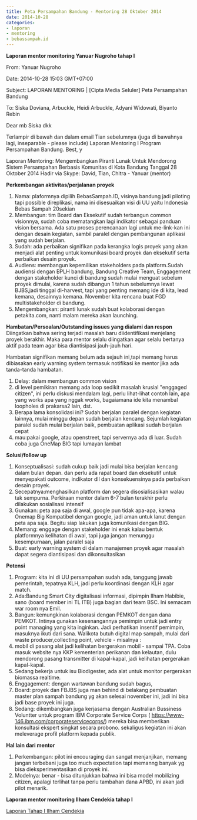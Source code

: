 ```yaml
---
title: Peta Persampahan Bandung - Mentoring 28 Oktober 2014
date: 2014-10-28
categories:
- laporan
- mentoring
- bebassampah.id
---
```


**Laporan mentor monitoring Yanuar Nugroho tahap I**

From: Yanuar Nugroho 

Date: 2014-10-28 15:03 GMT+07:00 

Subject: LAPORAN MENTORING | [Cipta Media Seluler] Peta Persampahan Bandung 

To: Siska Doviana, Arbuckle, Heidi Arbuckle, Adyani Widowati, Biyanto Rebin

Dear mb Siska dkk 

Terlampir di bawah dan dalam email Tian sebelumnya (juga di bawahnya lagi, inseparable - please include) Laporan Mentoring I Program Persampahan Bandung. Best, y

Laporan Mentoring: Mengembangkan Piranti Lunak Untuk Mendorong Sistem Persampahan Berbasis Komunitas di Kota Bandung Tanggal 28 Oktober 2014 Hadir via Skype: David, Tian, Chitra - Yanuar (mentor)

**Perkembangan aktivitas/perjalanan proyek**

1. Nama: plaformnya dipilih BebasSampah.ID, visinya bandung jadi piloting tapi possible direplikasi, nama ini disesuaikan visi di UU yaitu Indonesia Bebas Sampah 20sekian
2. Membangun: tim Board dan Eksekutif sudah terbangun common visionnya, sudah coba mematangkan lagi indikator sebagai panduan vision bersama. Ada satu proses perencanaan lagi untuk me-link-kan ini dengan desain kegiatan, sambil paralel dengan pembangunan aplikasi yang sudah berjalan.
3. Sudah: ada perbaikan signifikan pada kerangka logis proyek yang akan menjadi alat penting untuk komunikasi board proyek dan eksekutif serta perbaikan desain proyek.
4. Audiens: membangun kepemilikan stakeholders pada platform.Sudah audiensi dengan BPLH bandung, Bandung Creative Team, Enggagement dengan stakeholder kunci di bandung sudah mulai menguat sebelum proyek dimulai, karena sudah dibangun 1 tahun sebelumnya lewat BJBS,jadi tinggal di-harvest, tapi yang penting memang ide di kita, lead kemana, desainnya kemana. November kita rencana buat FGD multistakeholder di bandung.
5. Mengembangkan: piranti lunak sudah buat kolaborasi dengan petakita.com, nanti malam mereka akan launching.

**Hambatan/Persoalan/Outstanding issues yang dialami dan respon** Diingatkan bahwa sering terjadi masalah baru diidentifikasi menjelang proyek berakhir. Maka para mentor selalu diingatkan agar selalu bertanya aktif pada team agar bisa diantisipasi jauh-jauh hari.

Hambatan signifikan memang belum ada sejauh ini,tapi memang harus dibiasakan early warning system termasuk notifikasi ke mentor jika ada tanda-tanda hambatan.

1. Delay: dalam membangun common vision
 1. di level pemikiran memang ada loop sedikit masalah krusial "enggaged citizen", ini perlu diskusi mendalam lagi, perlu lihat-lihat contoh lain, apa yang works apa yang nggak works, bagaiamana ide kita menambal loopholes di prakarsa2 lain, dst.
 2. Berapa lama konsolidasi ini? Sudah berjalan paralel dengan kegiatan lainnya, mulai minggu depan sudah berjalan kencang. Sejumlah kegiatan paralel sudah mulai berjalan baik, pembuatan aplikasi sudah berjalan cepat
2. mau:pakai google, atau openstreet, tapi servernya ada di luar. Sudah coba juga OneMap BIG tapi lumayan lambat

**Solusi/follow up**

1. Konseptualisasi: sudah cukup baik jadi mulai bisa berjalan kencang dalam bulan depan. dan perlu ada rapat board dan eksekutif untuk menyepakati outcome, indikator dll dan konsekuensinya pada perbaikan desain proyek.
2. Secepatnya:menghasilkan platform dan segera disosialisasikan walau tak sempurna. Perkiraan mentor dalam 6-7 bulan terakhir perlu dilakukan sosialisasi intensif
3. Gunakan: peta apa saja di awal, google pun tidak apa-apa, karena Onemap Big Kompatibel dengan google, jadi aman untuk lanut dengan peta apa saja. Begitu siap lakukan juga komunikasi dengan BIG.
4. Memang: enggage dengan stakeholder ini enak kalau bentuk platformnya kelihatan di awal, tapi juga jangan menunggu kesempurnaan, jalan paralel saja
5. Buat: early warning system di dalam manajemen proyek agar masalah dapat segera diantisipasi dan dikonsultasikan

**Potensi**

1. Program: kita ini di UU persampahan sudah ada, tanggung jawab pemerintah, tepatnya KLH, jadi perlu koordinasi dengan KLH agar match.
2. Ada:Bandung Smart City digitalisasi informasi, dipimpin Ilham Habibie, sano (board member ini TL ITB) juga bagian dari team BSC. Ini semacam war room nya Emil.
3. Bangun: kemungkinan kolaborasi dengan PEMKOT dengan dana PEMKOT. Intinya gunakan kesenangannya pemimpin untuk jadi entry point managing yang kita inginkan. Jadi perhatikan insentif pemimpin, masuknya ikuti dari sana. Walikota butuh digital map sampah, mulai dari waste producer,collecting point, vehicle - misalnya :
 1. mobil di pasang alat jadi kelihatan bergerakan mobil - sampai TPA. Coba masuk website nya KKP kementerian perikanan dan kelautan, dulu mendorong pasang transmitter di kapal-kapal, jadi kelihatan pergerakan kapal-kapal.
 2. Sedang bekerja untuk isu Biodigester, ada alat untuk monitor pergerakan biomassa realtime.
4. Enggagement: dengan wartawan bandung sudah bagus,
5. Board: proyek dan FBJBS juga man behind di belakang pembuatan master plan sampah bandung yg akan selesai november ini, jadi ini bisa jadi base proyek ini juga.
6. Sedang: dikembangkan juga kerjasama dengan Australian Bussiness Voluntter untuk program IBM Corporate Service Corps ( https://www-146.ibm.com/corporateservicecorps/) mereka bisa memberikan konsultasi ekspert singkat secara probono. sekaligus kegiatan ini akan meleverage profil platform kepada publik.

**Hal lain dari mentor**

1. Perkembangan: pilot ini encouraging dan sangat menjanjikan, memang jangan terbebani juga too much expectation tapi memanng banyak yg bisa dieksperimentasikan di proyek ini.
2. Modelnya: benar - bisa ditunjukkan bahwa ini bisa model mobilizing citizen, apalagi terlihat tanpa perlu tambahan dana APBD, ini akan jadi pilot menarik.

**Laporan mentor monitoring Ilham Cendekia tahap I**

[Laporan Tahap I Ilham Cendekia](http://wiki.ciptamedia.org/img_auth.php/1/14/Laporan_Mentoring_Peta_Persampahan_Bandung_Tahap_1.pdf)
